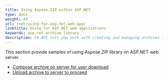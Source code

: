 ```yaml
---
title: Using Aspose.ZIP within ASP.NET
type: docs
weight: 43
url: /net/using-for-asp.net-web-app/
linktitle: Using for ASP.NET web applications
keywords: asp.net archive library
description: C# API lets you work with creating and managing archives in your web applications without the need of any other 3rd party applications and provides various methods to perform operations on archives.
---
```


This section provide samples of using Aspose.ZIP library on ASP.NET web server.
<ul>
 <li><a href="../download-archive-from-asp.net-web-app/">Compose archive on server for user download</a></li>
 <li><a href="../upload-archive-asp-net/">Upload archive to server to proceed</a></li>
</ul>
